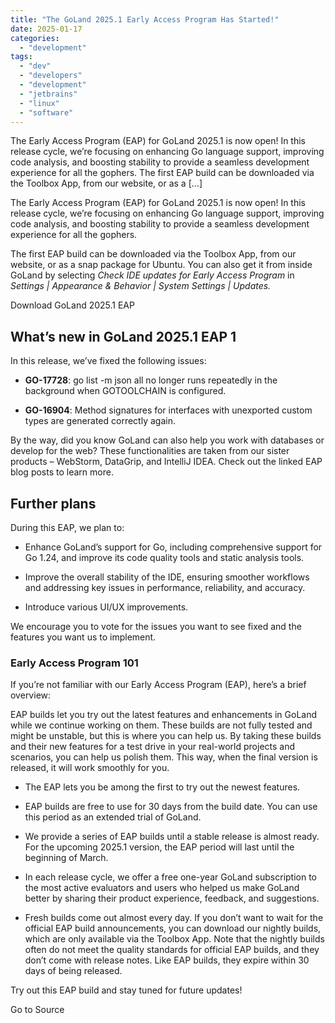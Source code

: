 ```yaml
---
title: "The GoLand 2025.1 Early Access Program Has Started!"
date: 2025-01-17
categories: 
  - "development"
tags: 
  - "dev"
  - "developers"
  - "development"
  - "jetbrains"
  - "linux"
  - "software"
---
```


The Early Access Program (EAP) for GoLand 2025.1 is now open! In this release cycle, we’re focusing on enhancing Go language support, improving code analysis, and boosting stability to provide a seamless development experience for all the gophers. The first EAP build can be downloaded via the Toolbox App, from our website, or as a \[…\]

The Early Access Program (EAP) for GoLand 2025.1 is now open! In this release cycle, we’re focusing on enhancing Go language support, improving code analysis, and boosting stability to provide a seamless development experience for all the gophers.

The first EAP build can be downloaded via the Toolbox App, from our website, or as a snap package for Ubuntu. You can also get it from inside GoLand by selecting _Check IDE updates for Early Access Program_ in _Settings | Appearance & Behavior | System Settings | Updates._

Download GoLand 2025.1 EAP

## **What’s new in GoLand 2025.1 EAP 1**

In this release, we’ve fixed the following issues:

- **GO-17728**: go list -m json all no longer runs repeatedly in the background when GOTOOLCHAIN is configured.

- **GO-16904**: Method signatures for interfaces with unexported custom types are generated correctly again.

By the way, did you know GoLand can also help you work with databases or develop for the web? These functionalities are taken from our sister products – WebStorm, DataGrip, and IntelliJ IDEA. Check out the linked EAP blog posts to learn more.

## **Further plans**

During this EAP, we plan to:

- Enhance GoLand’s support for Go, including comprehensive support for Go 1.24, and improve its code quality tools and static analysis tools.

- Improve the overall stability of the IDE, ensuring smoother workflows and addressing key issues in performance, reliability, and accuracy.

- Introduce various UI/UX improvements.

We encourage you to vote for the issues you want to see fixed and the features you want us to implement.

### **Early Access Program 101**

If you’re not familiar with our Early Access Program (EAP), here’s a brief overview:

EAP builds let you try out the latest features and enhancements in GoLand while we continue working on them. These builds are not fully tested and might be unstable, but this is where you can help us. By taking these builds and their new features for a test drive in your real-world projects and scenarios, you can help us polish them. This way, when the final version is released, it will work smoothly for you.

- The EAP lets you be among the first to try out the newest features.

- EAP builds are free to use for 30 days from the build date. You can use this period as an extended trial of GoLand.

- We provide a series of EAP builds until a stable release is almost ready. For the upcoming 2025.1 version, the EAP period will last until the beginning of March.

- In each release cycle, we offer a free one-year GoLand subscription to the most active evaluators and users who helped us make GoLand better by sharing their product experience, feedback, and suggestions.

- Fresh builds come out almost every day. If you don’t want to wait for the official EAP build announcements, you can download our nightly builds, which are only available via the Toolbox App. Note that the nightly builds often do not meet the quality standards for official EAP builds, and they don’t come with release notes. Like EAP builds, they expire within 30 days of being released.

Try out this EAP build and stay tuned for future updates!

Go to Source
